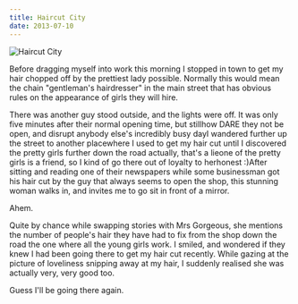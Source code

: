 ```yaml
---
title: Haircut City
date: 2013-07-10
---
```


![Haircut City](https://source.unsplash.com/jpkvklXwt98/1600x900)

Before dragging myself into work this morning I stopped in town to get my hair chopped off by the prettiest lady possible. Normally this would mean the chain "gentleman's hairdresser" in the main street that has obvious rules on the appearance of girls they will hire.

There was another guy stood outside, and the lights were off. It was only five minutes after their normal opening time, but stillhow DARE they not be open, and disrupt anybody else's incredibly busy dayI wandered further up the street to another placewhere I used to get my hair cut until I discovered the pretty girls further down the road actually, that's a lieone of the pretty girls is a friend, so I kind of go there out of loyalty to herhonest :)After sitting and reading one of their newspapers while some businessman got his hair cut by the guy that always seems to open the shop, this stunning woman walks in, and invites me to go sit in front of a mirror.

Ahem.

Quite by chance while swapping stories with Mrs Gorgeous, she mentions the number of people's hair they have had to fix from the shop down the road the one where all the young girls work. I smiled, and wondered if they knew I had been going there to get my hair cut recently. While gazing at the picture of loveliness snipping away at my hair, I suddenly realised she was actually very, very good too.

Guess I'll be going there again.